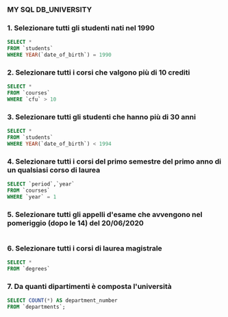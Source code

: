 ### MY SQL DB_UNIVERSITY ###

### 1. Selezionare tutti gli studenti nati nel 1990 ### 

```SQL
SELECT *
FROM `students`
WHERE YEAR(`date_of_birth`) = 1990
```
### 2. Selezionare tutti i corsi che valgono più di 10 crediti ###

```SQL
SELECT *
FROM `courses`
WHERE `cfu` > 10
```
### 3. Selezionare tutti gli studenti che hanno più di 30 anni ### 

```SQL
SELECT *
FROM `students`
WHERE YEAR(`date_of_birth`) < 1994
```
### 4. Selezionare tutti i corsi del primo semestre del primo anno di un qualsiasi corso di laurea ###

```SQL
SELECT `period`,`year` 
FROM `courses`
WHERE `year` = 1
```
### 5. Selezionare tutti gli appelli d'esame che avvengono nel pomeriggio (dopo le 14) del 20/06/2020 ###

```SQL
```

### 6. Selezionare tutti i corsi di laurea magistrale ###

```SQL
SELECT * 
FROM `degrees`
```

### 7. Da quanti dipartimenti è composta l'università ###

```SQL
SELECT COUNT(*) AS department_number 
FROM `departments`;
```